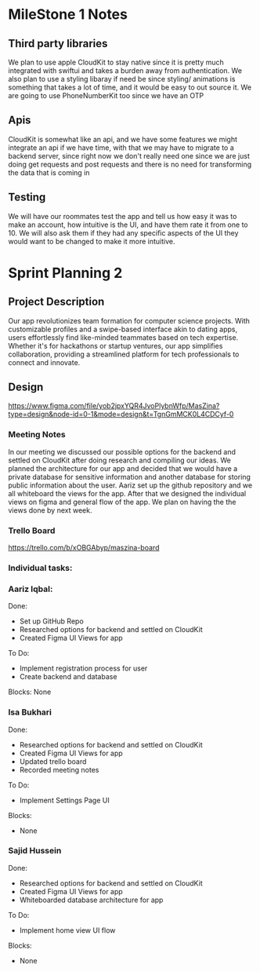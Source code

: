 # MileStone 1 Notes


## Third party libraries
We plan to use apple CloudKit to stay native since it is pretty much integrated with swiftui and takes a burden away from authentication.
We also plan to use a styling libaray if need be since styling/ animations is something that takes a lot of time, and it would be easy to out source it.
We are going to use PhoneNumberKit too since we have an OTP

## Apis
CloudKit is somewhat like an api, and we have some features we might integrate an api if we have time, with that we may have to migrate to a backend server, since right now we don't really need one since we are just doing get requests and post requests and there is no need for transforming the data that is coming in

## Testing

We will have our roommates test the app and tell us how easy it was to make an account, how intuitive is the UI, and have them rate it from one to 10. We will also ask them if they had any specific aspects of the UI they would want to be changed to make it more intuitive.

# Sprint Planning 2

## Project Description
Our app revolutionizes team formation for computer science projects. With customizable profiles and a swipe-based interface akin to dating apps, users effortlessly find like-minded teammates based on tech expertise. Whether it's for hackathons or startup ventures, our app simplifies collaboration, providing a streamlined platform for tech professionals to connect and innovate.

## Design
https://www.figma.com/file/yob2jpxYQR4JvoPlybnWfp/MasZina?type=design&node-id=0-1&mode=design&t=TgnGmMCK0L4CDCyf-0


### Meeting Notes

In our meeting we discussed our possible options for the backend and settled on CloudKit after doing research and compiling our ideas. We planned the architecture for our app and decided that we would have a private database for sensitive information and another database for storing public information about the user. Aariz set up the github repository and we all whiteboard the views for the app. After that we designed the individual views on figma and general flow of the app. We plan on having the the views done by next week. 

### Trello Board
https://trello.com/b/xOBGAbyp/maszina-board


### Individual tasks:

### Aariz Iqbal:
Done:
- Set up GitHub Repo
- Researched options for backend and settled on CloudKit
- Created Figma UI Views for app

To Do:
- Implement registration process for user
- Create backend and database

Blocks:
None

### Isa Bukhari
Done:
- Researched options for backend and settled on CloudKit
- Created Figma UI Views for app
- Updated trello board
- Recorded meeting notes

To Do:
- Implement Settings Page UI

Blocks:
- None

### Sajid Hussein
Done:
- Researched options for backend and settled on CloudKit
- Created Figma UI Views for app
- Whiteboarded database architecture for app

To Do:
- Implement home view UI flow

Blocks:
- None




